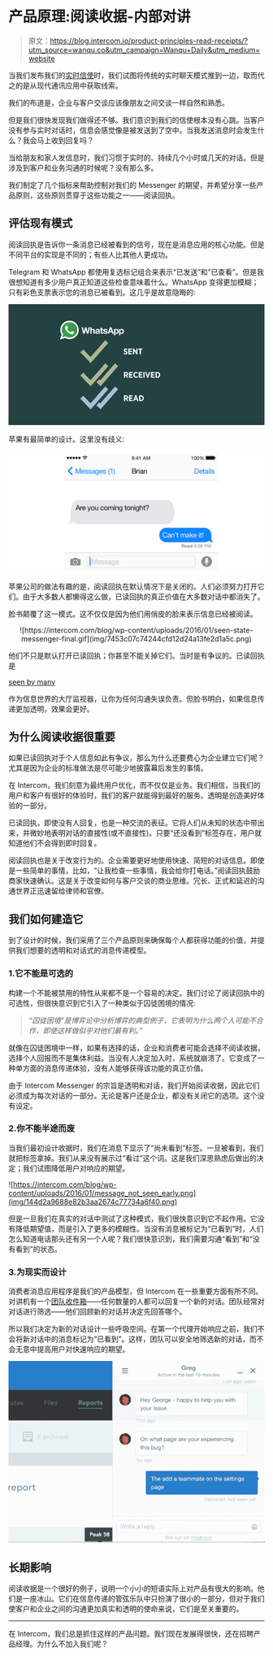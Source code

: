 # 产品原理:阅读收据-内部对讲

> 原文：<https://blog.intercom.io/product-principles-read-receipts/?utm_source=wanqu.co&utm_campaign=Wanqu+Daily&utm_medium=website>

当我们发布我们的[实时信使](https://www.intercom.com/messenger)时，我们试图将传统的实时聊天模式推到一边，取而代之的是从现代通讯应用中获取线索。

我们的布道是，企业与客户交谈应该像朋友之间交谈一样自然和熟悉。

但是我们很快发现我们做得还不够。我们意识到我们的信使根本没有心跳。当客户没有参与实时对话时，信息会感觉像是被发送到了空中。当我发送消息时会发生什么？我会马上收到回复吗？

当给朋友和家人发信息时，我们习惯于实时的、持续几个小时或几天的对话。但是涉及到客户和业务沟通的时候呢？没有那么多。

我们制定了几个指标来帮助控制对我们的 Messenger 的期望，并希望分享一些产品原则，这些原则贯穿于这些功能之一——阅读回执。

## 评估现有模式

阅读回执是告诉你一条消息已经被看到的信号，现在是消息应用的核心功能。但是不同平台的实现是不同的；有些人比其他人更成功。

Telegram 和 WhatsApp 都使用复选标记组合来表示“已发送”和“已查看”。但是我很想知道有多少用户真正知道这些检查意味着什么。WhatsApp 变得更加模糊；只有彩色支票表示您的消息已被看到。这几乎是故意隐晦的:

![](img/a581fd9a27b1e0254122f185da79651c.png)

苹果有最简单的设计。这里没有歧义:

![](img/f78e41eb74141bc978b9a65dd709d597.png)

苹果公司的做法有趣的是，阅读回执在默认情况下是关闭的。人们必须努力打开它们。由于大多数人都懒得这么做，已读回执的真正价值在大多数对话中都消失了。

脸书颠覆了这一模式。这不仅仅是因为他们用俏皮的脸来表示信息已经被阅读。

<center>![https://intercom.com/blog/wp-content/uploads/2016/01/seen-state-messenger-final.gif](img/7453c07c74244cfd12d24a13fe2d1a5c.png)</center>

他们不只是默认打开已读回执；你甚至不能关掉它们。当时是有争议的。已读回执是

[seen by many](http://gizmodo.com/turn-off-read-receipts-1707250022)

作为信息世界的大厅监视器，让你为任何沟通失误负责。但脸书明白，如果信息传递更加透明，效果会更好。

## 为什么阅读收据很重要

如果已读回执对于个人信息如此有争议，那么为什么还要费心为企业建立它们呢？尤其是因为企业的标准做法是尽可能少地披露幕后发生的事情。

在 Intercom，我们刻意为最终用户优化，而不仅仅是业务。我们相信，当我们的用户和客户有很好的体验时，我们的客户就能得到最好的服务。透明是创造美好体验的一部分。

已读回执，即使没有人回复，也是一种交流的表征。它将人们从未知的状态中带出来，并微妙地表明对话的直接性(或不直接性)。只要“还没看到”标签存在，用户就知道他们不会得到即时回复。

阅读回执也是关于改变行为的。企业需要更好地使用快速、简短的对话信息。即使是一些简单的事情，比如，“让我检查一些事情，我会给你打电话。”阅读回执鼓励商家快速确认。这是关于改变如何与客户交谈的商业思维。冗长、正式和延迟的沟通世界正迅速留给律师和官僚。

## 我们如何建造它

到了设计的时候，我们采用了三个产品原则来确保每个人都获得功能的价值，并提供我们想要的透明和对话式的消息传递模型。

### 1.它不能是可选的

构建一个不能被禁用的特性从来都不是一个容易的决定。我们讨论了阅读回执中的可选性，但很快意识到它引入了一种类似于囚徒困境的情况:

> *“囚徒困境”是博弈论中分析博弈的典型例子，它表明为什么两个人可能不合作，即使这样做似乎对他们最有利。”*

就像在囚徒困境中一样，如果有选择的话，企业和消费者可能会选择不阅读收据，选择个人回报而不是集体利益。当没有人决定加入时，系统就崩溃了。它变成了一种单方面的消息传递体验，没有人能够获得该功能的真正价值。

由于 Intercom Messenger 的宗旨是透明和对话，我们开始阅读收据，因此它们必须成为每次对话的一部分。无论是客户还是企业，都没有关闭它的选项。这个没有设定。

### 2.你不能半途而废

当我们最初设计收据时，我们在消息下显示了“尚未看到”标签。一旦被看到，我们就把标签拿掉。我们从来没有展示过“看过”这个词。这是我们深思熟虑后做出的决定；我们试图降低用户对响应的期望。

![https://intercom.com/blog/wp-content/uploads/2016/01/message_not_seen_early.png](img/144d2a9688e82b3aa2674c77734a6f40.png)

但是一旦我们在真实的对话中测试了这种模式，我们很快意识到它不起作用。它没有降低期望值，而是引入了更多的模糊性。当没有消息被标记为“已看到”时，人们怎么知道电话那头还有另一个人呢？我们很快意识到，我们需要沟通“看到”和“没有看到”的状态。

### 3.为现实而设计

消费者消息应用程序是我们的产品模型，但 Intercom 在一些重要方面有所不同。对讲机有一个[团队收件箱](https://www.intercom.com/inbox)——任何数量的人都可以回复一个新的对话。团队经常对对话进行筛选——他们回顾新的对话并决定先回答哪个。

所以我们决定为新的对话设计一些呼吸空间。在第一个代理开始响应之前，我们不会将新对话中的消息标记为“已看到”。这样，团队可以安全地筛选新的对话，而不会无意中提高用户对快速响应的期望。

![](img/f22b38620ea0b690042b8d767ab41cc2.png)

## 长期影响

阅读收据是一个很好的例子，说明一个小小的短语实际上对产品有很大的影响。他们是一座冰山。它们在信息传递的管弦乐队中只扮演了很小的一部分，但对于我们使客户和企业之间的沟通更加真实和透明的使命来说，它们是至关重要的。

* * *

在 Intercom，我们总是抓住这样的产品问题。我们现在发展得很快，还在招聘产品经理。为什么不加入我们呢？